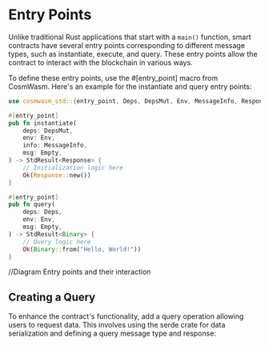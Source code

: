 # Entry Points
Unlike traditional Rust applications that start with a `main()` function, smart contracts have several entry points corresponding to different message types, such as instantiate, execute, and query. These entry points allow the contract to interact with the blockchain in various ways.

To define these entry points, use the #[entry_point] macro from CosmWasm. Here's an example for the instantiate and query entry points:
```rust
use cosmwasm_std::{entry_point, Deps, DepsMut, Env, MessageInfo, Response, StdResult, Binary, Empty};

#[entry_point]
pub fn instantiate(
    deps: DepsMut,
    env: Env,
    info: MessageInfo,
    msg: Empty,
) -> StdResult<Response> {
    // Initialization logic here
    Ok(Response::new())
}

#[entry_point]
pub fn query(
    deps: Deps,
    env: Env,
    msg: Empty,
) -> StdResult<Binary> {
    // Query logic here
    Ok(Binary::from("Hello, World!"))
}

```
//Diagram Entry points and their interaction

## Creating a Query
To enhance the contract's functionality, add a query operation allowing users to request data. This involves using the serde crate for data serialization and defining a query message type and response: